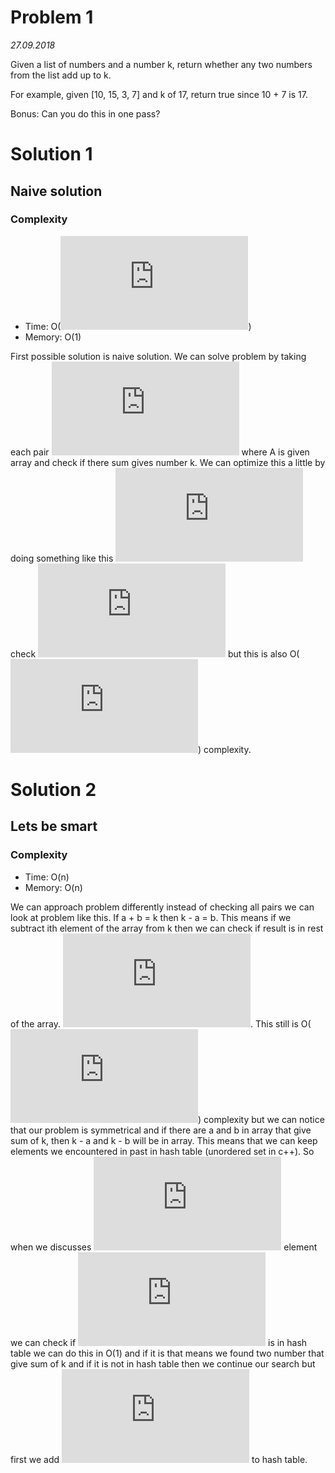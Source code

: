 # Problem 1

*27.09.2018*

Given a list of numbers and a number k, return whether any two numbers from the list add up to k.

For example, given [10, 15, 3, 7] and k of 17, return true since 10 + 7 is 17.

Bonus: Can you do this in one pass?

# Solution 1

## Naive solution

### Complexity
+ Time: O(![$n^2$](https://latex.codecogs.com/gif.latex?%5Cinline%20%5Cbg_white%20%24n%5E2%24))
+ Memory: O(1)


First possible solution is naive solution. We can solve problem by taking
each pair ![$a,b \in A$](https://latex.codecogs.com/gif.latex?%5Cinline%20%5Cdpi%7B100%7D%20%5Cbg_white%20%24a%2Cb%20%5Cin%20A%24) where A is given array and check if there sum gives
number k. We can optimize this a little by doing something like this
![$\forall i, j | i < j$](https://latex.codecogs.com/gif.latex?%5Cinline%20%5Cdpi%7B100%7D%20%5Cbg_white%20%24%5Cforall%20i%2C%20j%20%7C%20i%20%3C%20j%24) check ![$A_i + A_j = k$](https://latex.codecogs.com/gif.latex?%5Cinline%20%5Cdpi%7B100%7D%20%5Cbg_white%20%24A_i%20&plus;%20A_j%20%3D%20k%24) but this is also O(![$n^2$](https://latex.codecogs.com/gif.latex?%5Cinline%20%5Cdpi%7B100%7D%20%5Cbg_white%20%24n%5E2%24))
complexity.

# Solution 2

## Lets be smart

### Complexity
+ Time: O(n)
+ Memory: O(n)

We can approach problem differently instead of checking all pairs we can look
at problem like this. If a + b = k then k - a = b. This means if we subtract 
ith element of the array from k then we can check if result is in rest of the
array. ![$k - A_i \in A?$](https://latex.codecogs.com/gif.latex?%5Cinline%20%5Cdpi%7B100%7D%20%5Cbg_white%20%24k%20-%20A_i%20%5Cin%20A%3F%24). This still is O(![$n^2$](https://latex.codecogs.com/gif.latex?%5Cinline%20%5Cdpi%7B100%7D%20%5Cbg_white%20%24n%5E2%24)) complexity but we can notice
that our problem is symmetrical and if there are a and b in array that give 
sum of k, then k - a and k - b will be in array. This means that we can keep
elements we encountered in past in hash table (unordered set in c++). So
when we discusses ![$A_i$](https://latex.codecogs.com/gif.latex?%5Cinline%20%5Cdpi%7B100%7D%20%5Cbg_white%20%24A_i%24) element we can check if ![$k - A_i$](https://latex.codecogs.com/gif.latex?%5Cinline%20%5Cdpi%7B100%7D%20%5Cbg_white%20%24k%20-%20A_i%24) is in hash table 
we can do this in O(1) and if it is that means we found two number that give
sum of k and if it is not in hash table then we continue our search but
first we add ![$A_i$](https://latex.codecogs.com/gif.latex?%5Cinline%20%5Cdpi%7B100%7D%20%5Cbg_white%20%24A_i%24) to hash table. 
